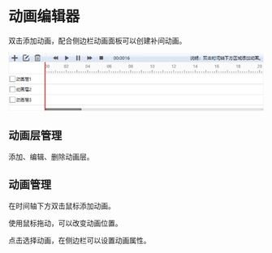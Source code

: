 # 动画编辑器

双击添加动画，配合侧边栏动画面板可以创建补间动画。

![image](../images/anim-editor.png)

## 动画层管理

添加、编辑、删除动画层。

## 动画管理

在时间轴下方双击鼠标添加动画。

使用鼠标拖动，可以改变动画位置。

点击选择动画，在侧边栏可以设置动画属性。